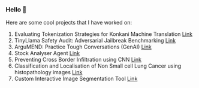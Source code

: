 ### Hello 👋

Here are some cool projects that I have worked on:
1. Evaluating Tokenization Strategies for Konkani Machine Translation [Link](https://github.com/santos97/EvalTokenisation)
2. TinyLlama Safety Audit: Adversarial Jailbreak Benchmarking [Link](https://github.com/santos97/TAS_benchmark)
3. ArguMEND: Practice Tough Conversations (GenAI) [Link](https://www.youtube.com/shorts/7hpWc__kET4)
4. Stock Analyser Agent [Link](https://github.com/santos97/StockAnalyserAgent)
5. Preventing Cross Border Infiltration using CNN [Link](https://github.com/santos97/CNN-Keras-TF-Surveillance-System)
6. Classification  and  Localisation  of  Non  Small  cell  Lung  Cancer  using  histopathology  images [Link](https://github.com/santos97/deep-NSCLC)
7. Custom Interactive Image Segmentation Tool [Link](https://github.com/santos97/Interactive-image-segmentation)
